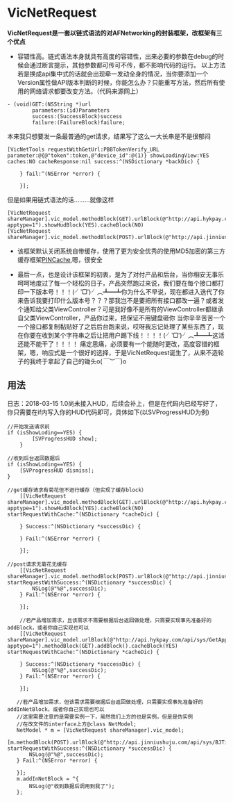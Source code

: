 # VicNetRequest
**VicNetRequest是一套以链式语法的对AFNetworking的封装框架，改框架有三个优点**
* 容错性高。链式语法本身就具有高度的容错性，出来必要的参数在debug的时候会通过断言提示，其他参数都可传可不传，都不影响代码的运行。
以上方法若是换成api集中式的话就会出现牵一发动全身的情况，当你要添加一个Version属性做API版本判断的时候，你能怎么办？只能重写方法，然后所有使用的网络请求都要改变方法。（代码来源网上）
```
- (void)GET:(NSString *)url
        parameters:(id)Parameters
        success:(SuccessBlock)success
        failure:(FailureBlock)failure;
```

本来我只想要发一条最普通的get请求，结果写了这么一大长串是不是很郁闷
```
[VicNetTools requestWithGetUrl:PBBTokenVerify_URL parameter:@{@"token":token,@"device_id":@(1)} showLoadingView:YES caches:NO cacheResponse:nil success:^(NSDictionary *backDic) {
       
    } fail:^(NSError *error) {
        
    }];
```
但是如果用链式语法的话………就像这样
```
[VicNetRequest shareManager].vic_model.methodBlock(GET).urlBlock(@"http://api.hykpay.com/api/sys/GetApp?apptype=1").showHudBlock(YES).cacheBlock(NO)
[VicNetRequest shareManager].vic_model.methodBlock(POST).urlBlock(@"http://api.jinniushuju.com/api/sys/BJTime")
```
* 该框架默认关闭系统自带缓存，使用了更为安全优秀的使用MD5加密的第三方缓存框架[PINCache](https://github.com/pinterest/PINCache),嗯，很安全

* 最后一点，也是设计该框架的初衷，是为了对付产品和后台，当你相安无事乐呵呵地度过了每一个轻松的日子，产品突然跑过来说，我们要在每个接口都打印一下版本号！！！(╯‵□′)╯︵┻━┻你为什么不早说，现在都进入迭代了你来告诉我要打印什么版本号？？？那我岂不是要把所有接口都改一遍？或者发个通知给父类ViewController？可是我好像不是所有的ViewController都继承自父类ViewController，产品你过来，把保证不用键盘砸你
当你辛辛苦苦一个一个接口都复制黏贴好了之后后台跑来说，哎呀我忘记处理了某些东西了，现在你要在收到某个字符串之后让把用户踢下线！！！！(╯‵□′)╯︵┻━┻这活还能不能干了！！！！
痛定思痛，必须要有一个能随时更改，高度容错的框架，嗯，响应式是一个很好的选择，于是VicNetRequest诞生了，从来不造轮子的我终于拿起了自己的锄头o(*￣︶￣*)o


## 用法
日志：2018-03-15 1.0尚未接入HUD，后续会补上，但是在代码内已经写好了，你只需要在if内写入你的HUD代码即可，具体如下(以SVProgressHUD为例)
```
//开始发送请求前
if (isShowLoding==YES) {
        [SVProgressHUD show];
    }
    
//收到后台返回数据后
if (isShowLoding==YES) {
    [SVProgressHUD dismiss];
}
```

```
//get缓存请求有菊花但不进行缓存（但实现了缓存block）
    [[VicNetRequest shareManager].vic_model.methodBlock(GET).urlBlock(@"http://api.hykpay.com/api/sys/GetApp?apptype=1").showHudBlock(YES).cacheBlock(NO) startRequestWithCache:^(NSDictionary *cacheDic) {

    } Success:^(NSDictionary *successDic) {

    } Fail:^(NSError *error) {

    }];
```
```
//post请求无菊花无缓存
    [[VicNetRequest shareManager].vic_model.methodBlock(POST).urlBlock(@"http://api.jinniushuju.com/api/sys/BJTime") startRequestWithSuccess:^(NSDictionary *successDic) {
        NSLog(@"%@",successDic);
    } Fail:^(NSError *error) {

    }];
```
```
    //若产品增加需求，且该需求不需要根据后台返回做处理，只需要实现事先准备好的addBlock，或者你自己实现也可以
    [[VicNetRequest shareManager].vic_model.urlBlock(@"http://api.hykpay.com/api/sys/GetApp?apptype=1").methodBlock(GET).addBlock().cacheBlock(YES) startRequestWithCache:^(NSDictionary *cacheDic) {

    } Success:^(NSDictionary *successDic) {
        NSLog(@"%@",successDic);
    } Fail:^(NSError *error) {

    }];
 ```
 ```
    //若产品增加需求，但该需求需要根据后台返回做处理，只需要实现事先准备好的addInNetBlock，或者你自己实现也可以
    //这里需要注意的是需要实例一下，虽然我们上方的也是实例，但是是伪实例
    //在改文件的interface上方@class NetModel;
    NetModel * m = [VicNetRequest shareManager].vic_model;
    [m.methodBlock(POST).urlBlock(@"http://api.jinniushuju.com/api/sys/BJTime") startRequestWithSuccess:^(NSDictionary *successDic) {
        NSLog(@"%@",successDic);
    } Fail:^(NSError *error) {
        
    }];
    m.addInNetBlock = ^{
        NSLog(@"收到数据后调用到我了");
    };
   ```
